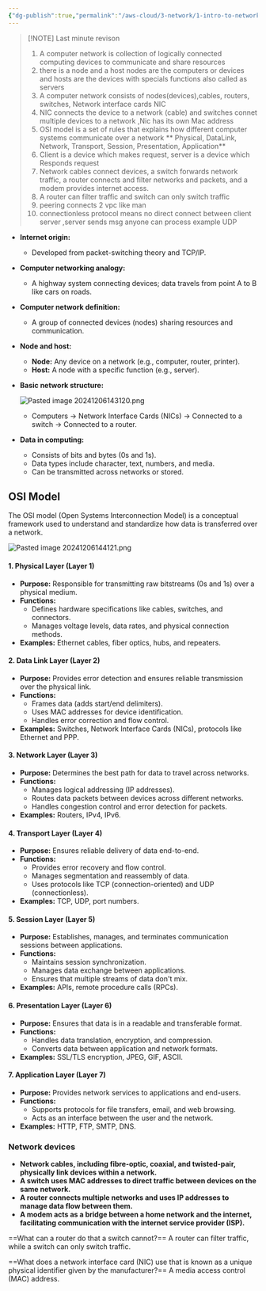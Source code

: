 ```yaml
---
{"dg-publish":true,"permalink":"/aws-cloud/3-network/1-intro-to-networking/","created":"2024-12-04T17:44:41.387+05:30"}
---
```



> [!NOTE] Last minute revison
> 1. A computer network is collection of logically connected computing devices to communicate and share resources
> 2. there is a node and a host nodes are the computers or devices and hosts are the devices with specials functions also called as servers 
> 3. A computer network consists of nodes(devices),cables, routers, switches, Network interface cards NIC 
> 4. NIC connects the device to a network (cable) and switches connet multiple devices to a network ,Nic has its own Mac address
> 5. OSI  model is a set of rules that explains how different computer systems communicate over a network ** Physical, DataLink, Network, Transport, Session, Presentation, Application**
> 6. Client is a device which makes request, server is a device which Responds request
> 7. Network cables connect devices, a switch forwards network traffic, a router connects and filter networks and packets, and a modem provides internet access.
> 8. A router can filter traffic and switch can only switch traffic
> 9. peering connects 2 vpc like man 
> 10. connectionless protocol means no direct connect between client server ,server sends msg anyone can process example UDP
> 


- **Internet origin:**
    - Developed from packet-switching theory and TCP/IP.
- **Computer networking analogy:**
    - A highway system connecting devices; data travels from point A to B like cars on roads.
- **Computer network definition:**
    - A group of connected devices (nodes) sharing resources and communication.
- **Node and host:**    
    - **Node:** Any device on a network (e.g., computer, router, printer).
    - **Host:** A node with a specific function (e.g., server).
- **Basic network structure:**

	![Pasted image 20241206143120.png](/img/user/AWS%20CLOUD/3.Network/attachments/Pasted%20image%2020241206143120.png)
	- Computers → Network Interface Cards (NICs) → Connected to a switch → Connected to a router.
- **Data in computing:**
    - Consists of bits and bytes (0s and 1s).
    - Data types include character, text, numbers, and media.
    - Can be transmitted across networks or stored.


## OSI Model 

The OSI model (Open Systems Interconnection Model) is a conceptual framework used to understand and standardize how data is transferred over a network.

![Pasted image 20241206144121.png](/img/user/AWS%20CLOUD/3.Network/attachments/Pasted%20image%2020241206144121.png)

#### **1. Physical Layer (Layer 1)**

- **Purpose:** Responsible for transmitting raw bitstreams (0s and 1s) over a physical medium.
- **Functions:**
    - Defines hardware specifications like cables, switches, and connectors.
    - Manages voltage levels, data rates, and physical connection methods.
- **Examples:** Ethernet cables, fiber optics, hubs, and repeaters.

#### **2. Data Link Layer (Layer 2)**

- **Purpose:** Provides error detection and ensures reliable transmission over the physical link.
- **Functions:**
    - Frames data (adds start/end delimiters).
    - Uses MAC addresses for device identification.
    - Handles error correction and flow control.
- **Examples:** Switches, Network Interface Cards (NICs), protocols like Ethernet and PPP.

#### **3. Network Layer (Layer 3)**

- **Purpose:** Determines the best path for data to travel across networks.
- **Functions:**
    - Manages logical addressing (IP addresses).
    - Routes data packets between devices across different networks.
    - Handles congestion control and error detection for packets.
- **Examples:** Routers, IPv4, IPv6.

#### **4. Transport Layer (Layer 4)**

- **Purpose:** Ensures reliable delivery of data end-to-end.
- **Functions:**
    - Provides error recovery and flow control.
    - Manages segmentation and reassembly of data.
    - Uses protocols like TCP (connection-oriented) and UDP (connectionless).
- **Examples:** TCP, UDP, port numbers.

#### **5. Session Layer (Layer 5)**

- **Purpose:** Establishes, manages, and terminates communication sessions between applications.
- **Functions:**
    - Maintains session synchronization.
    - Manages data exchange between applications.
    - Ensures that multiple streams of data don't mix.
- **Examples:** APIs, remote procedure calls (RPCs).

#### **6. Presentation Layer (Layer 6)**

- **Purpose:** Ensures that data is in a readable and transferable format.
- **Functions:**
    - Handles data translation, encryption, and compression.
    - Converts data between application and network formats.
- **Examples:** SSL/TLS encryption, JPEG, GIF, ASCII.

#### **7. Application Layer (Layer 7)**

- **Purpose:** Provides network services to applications and end-users.
- **Functions:**
    - Supports protocols for file transfers, email, and web browsing.
    - Acts as an interface between the user and the network.
- **Examples:** HTTP, FTP, SMTP, DNS.


### Network devices

- **Network cables, including fibre-optic, coaxial, and twisted-pair, physically link devices within a network.**
- **A switch uses MAC addresses to direct traffic between devices on the same network.**
- **A router connects multiple networks and uses IP addresses to manage data flow between them.**
- **A modem acts as a bridge between a home network and the internet, facilitating communication with the internet service provider (ISP).**


==What can a router do that a switch cannot?== 
A router can filter traffic, while a switch can only switch traffic. 

==What does a network interface card (NIC) use that is known as a unique physical identifier given by the manufacturer?== 
A media access control (MAC) address.

